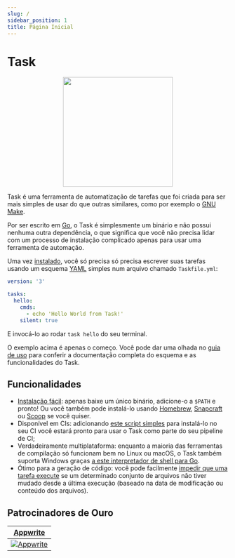 ```yaml
---
slug: /
sidebar_position: 1
title: Página Inicial
---
```


# Task

<div align="center">
  <img id="logo" src="img/logo.svg" height="250px" width="250px" />
</div>

Task é uma ferramenta de automatização de tarefas que foi criada para ser mais simples de usar do que outras similares, como por exemplo o [GNU Make][make].

Por ser escrito em [Go][go], o Task é simplesmente um binário e não possui nenhuma outra dependência, o que significa que você não precisa lidar com um processo de instalação complicado apenas para usar uma ferramenta de automação.

Uma vez [instalado](installation.md), você só precisa só precisa escrever suas tarefas usando um esquema [YAML][yaml] simples num arquivo chamado `Taskfile.yml`:

```yaml title="Taskfile.yml"
version: '3'

tasks:
  hello:
    cmds:
      - echo 'Hello World from Task!'
    silent: true
```

E invocá-lo ao rodar `task hello` do seu terminal.

O exemplo acima é apenas o começo. Você pode dar uma olhada no [guia de uso](/usage) para conferir a documentação completa do esquema e as funcionalidades do Task.

## Funcionalidades

- [Instalação fácil](installation.md): apenas baixe um único binário, adicione-o a `$PATH` e pronto! Ou você também pode instalá-lo usando [Homebrew][homebrew], [Snapcraft][snapcraft] ou [Scoop][scoop] se você quiser.
- Disponível em CIs: adicionando [este script simples](installation.md#install-script) para instalá-lo no seu CI você estará pronto para usar o Task como parte do seu pipeline de CI;
- Verdadeiramente multiplataforma: enquanto a maioria das ferramentas de compilação só funcionam bem no Linux ou macOS, o Task também suporta Windows graças [a este interpretador de shell para Go][sh].
- Ótimo para a geração de código: você pode facilmente [impedir que uma tarefa execute](/usage#prevent-unnecessary-work) se um determinado conjunto de arquivos não tiver mudado desde a última execução (baseado na data de modificação ou conteúdo dos arquivos).

## Patrocinadores de Ouro

<div class="gold-sponsors">

| [Appwrite](https://appwrite.io/?utm_source=taskfile.dev&utm_medium=website&utm_campaign=task_oss_fund)                       |
| ---------------------------------------------------------------------------------------------------------------------------- |
| [![Appwrite](/img/appwrite.svg)](https://appwrite.io/?utm_source=taskfile.dev&utm_medium=website&utm_campaign=task_oss_fund) |

</div>

<!-- prettier-ignore-start -->

<!-- prettier-ignore-end -->
[make]: https://www.gnu.org/software/make/
[go]: https://go.dev/
[yaml]: http://yaml.org/
[homebrew]: https://brew.sh/
[snapcraft]: https://snapcraft.io/
[scoop]: https://scoop.sh/
[sh]: https://github.com/mvdan/sh
